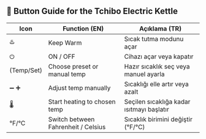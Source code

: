 ## 🔘 Button Guide for the Tchibo Electric Kettle

| Icon                           | Function (EN)                        | Açıklama (TR)                             |
|--------------------------------|--------------------------------------|-------------------------------------------|
| ♨️  | Keep Warm                            | Sıcak tutma modunu açar                   |
  | ⏻ | ON / OFF                             | Cihazı açar veya kapatır                  |
| (Temp/Set)                  | Choose preset or manual temp         | Hazır sıcaklık seç veya manuel ayarla     |
| ➖ ➕                            | Adjust temp manually                 | Sıcaklığı elle artır veya azalt           |
| 🌡️       | Start heating to chosen temp         | Seçilen sıcaklığa kadar ısıtmayı başlatır |
| °F/°C                          | Switch between Fahrenheit / Celsius  | Sıcaklık birimini değiştir (°F/°C)        |
